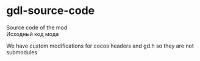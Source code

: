 # gdl-source-code
Source code of the mod<br>
Исходный код мода

We have custom modifications for cocos headers and gd.h so they are not submodules